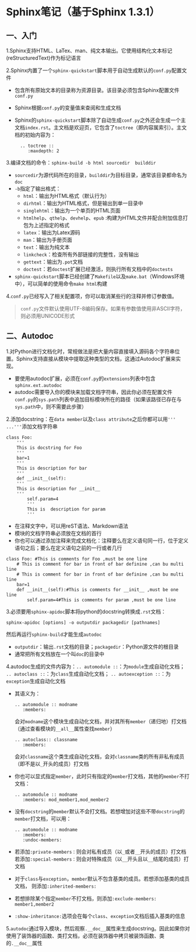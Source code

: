 <!--
    作者：华校专
    email: huaxz1986@163.com
**  本文档可用于个人学习目的，不得用于商业目的  **
-->
# Sphinx笔记（基于Sphinx 1.3.1）

## 一、入门

1.Sphinx支持HTML、LaTex、man、纯文本输出。它使用结构化文本标记(reStructuredText)作为标记语言

2.Sphinx内置了一个`sphinx-quickstart`脚本用于自动生成默认的`conf.py`配置文件

* 包含所有原始文本的目录称为资源目录。该目录必须包含Sphinx配置文件`conf.py`
* Sphinx根据`conf.py`的变量值来查阅和生成文档
* Sphinx的`sphinx-quickstart`脚本除了自动生成`conf.py`之外还会生成一个主文档`index.rst`。主文档是欢迎页，它包含了`toctree`（即内容属索引）。主文档的初始内容为：

  ```
	.. toctree ::
	   :maxdepth: 2
  ```
3.编译文档的命令：`sphinx-build -b html sourcedir  builddir`

* `sourcedir`为源代码所在的目录，`builddir`为目标目录，通常该目录都命名为`doc`
* `-b`指定了输出格式：
	* `html`：输出为HTML格式（默认行为）
	* `dirhtml`：输出为HTML格式，但是输出到单一目录中
	* `singlehtml`：输出为一个单页的HTML页面
	* `htmlhelp`、`qthelp`、`devhelp`、`epub`	:构建为HTML文件并配合附加信息打包为上述指定的格式
	* `latex`：输出为Latex源码
	* `man`：输出为手册页面
	* `text`：输出为纯文本
	* `linkcheck`：检查所有外部链接的完整性，没有输出
	* `gettext`：输出为`.pot`文档
	* `doctest`：若`doctest`扩展已经激活，则执行所有文档中的`doctests`
* `sphinx-quickstart`脚本已经创建了`Makefile`以及`make.bat`（Windows环境中），可以简单的使用命令`make html`构建

4.`conf.py`已经写入了相关配置项，你可以取消某些行的注释并修订参数值。
> `conf.py`文件默认使用UTF-8编码保存。如果有参数值使用非ASCII字符，则必须用UNICODE形式

## 二、Autodoc
1.对Python进行文档化时，常规做法是把大量内容直接填入源码各个字符串位置。Sphinx支持直接从模块中提取这种类型的文档，这通过Autodoc扩展来实现。

* 要使用autodoc扩展，必须在`conf.py`的`extensions`列表中包含`sphinx.ext.autodoc`
* autodoc需要导入你的模块来加载文档字符串，因此你必须在配置文件`conf.py`的`sys.path`列表中追加目标模块所在的路径（如果该路径已存在与`sys.path`中，则不需要此步骤）


2.添加docstring：在`data member`以及`class attribute`之后你都可以用`'''   ...'''`添加文档字符串

```
class Foo:
	'''
	This is docstring for Foo
	'''
	bar=1
	'''
	This is description for bar
	'''
	def __init__(self):
	'''
	This is description for __init__
	'''
		self.param=4
		'''
		This is  description for param
		'''
```
* 在注释文字中，可以用reST语法、Markdown语法
* 模块的文档字符串必须放在文档的首行
* 你也可以通过添加注释来完成文档化：注释要么在定义语句同一行，位于定义语句之后；要么在定义语句之前的一行或者几行
	
```
class Foo: #This is comments for Foo ,must be one line
   	# This is comment for bar in front of bar definine ,can bu multi line
	# This is comment for bar in front of bar definine ,can bu multi line
	bar=1	
	def __init__(self):#This is comments for __init__ ,must be one line
		self.param=4#This is comments for param ,must be one line		
```

3.必须要用`sphinx-apidoc`脚本将python的docstring转换成`.rst`文档：

```
sphinx-apidoc [options] -o outputdir packagedir [pathnames]
```
然后再运行`sphinx-build`才能生成`autodoc`

* `outputdir`：输出`.rst`文档的目录；`packagedir`：Python源文件的根目录
* 通常把所有文档放在一个叫`doc`的目录中

4.autodoc生成的文件内容为：` .. automodule :: `：为`module`生成自动化文档； ` .. autoclass :: `：为`class`生成自动化文档； ` .. autoexception :: `：为`exception`生成自动化文档

* 其语义为：

	```
	.. automodule :: modname
  	   :members:
	```
  会对`modname`这个模块生成自动化文档，并对其所有`member`（递归地）打文档（通过查看模块的`__all__`属性查找`member`）

	```
	.. autoclass:: classname
  	   :members:
	```
	会对`classname`这个类生成自动化文档，会对`classname`类的所有非私有成员（即不是以`_`开头的成员）打文档
* 你也可以显式指定`member`，此时只有指定的`member`打文档，其他的`member`不打文档：

	```
	.. automodule :: modname
  	   :members: mod_member1,mod_member2
	```
* 没有`docstring`的`member`默认不会打文档。若想增加对这些不带`docstring`的`member`打文档，可以用：
	
	```
	.. automodule :: modname
  	   :members:
  	   :undoc-members:	
	```

* 若添加`:private-members：`则会对私有成员（以`_`或者`__`开头的成员）打文档  
  若添加`:special-members：`则会对特殊成员（以`__`开头且以`__`结尾的成员）打文档 
* 对于`class`与`exception`，`member`默认不包含基类的成员。若想添加基类的成员文档，
  则添加`:inherited-members:`
* 若想排除某个指定`member`不打文档，则添加`:exclude-members: member1,member2`
* `:show-inheritance:`选项会在每个`class`、`exception`文档后插入基类的信息

5.`autodoc`通过导入模块，然后观察`.__doc__`属性来生成docstring。因此如果你对使用了装饰器的函数、类打文档，必须在装饰器中拷贝被装饰函数、类的`.__doc__`属性


				
